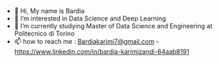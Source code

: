 - 👋 Hi, My name is Bardia
- 👀 I’m interested in Data Science and Deep Learning 
- 🌱 I’m currently studying Master of Data Science and Engineering at Politecnico di Torino
- 📫 how to reach me : Bardiakarimi7@gmail.com - https://www.linkedin.com/in/bardia-karimizandi-64aab8191

<!---
bardiakzzzz/bardiakzzzz is a ✨ special ✨ repository because its `README.md` (this file) appears on your GitHub profile.
You can click the Preview link to take a look at your changes.
--->
